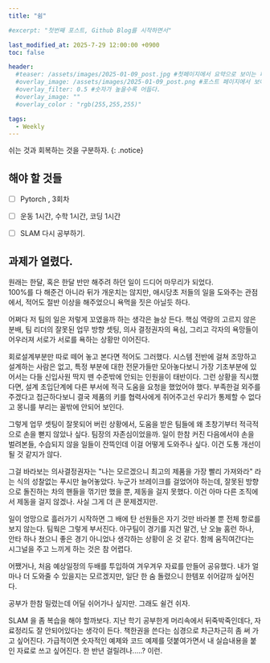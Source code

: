 ```yaml
---
title: "쉼"

#excerpt: "첫번째 포스트, Github Blog를 시작하면서"

last_modified_at: 2025-7-29 12:00:00 +0900
toc: false

header:
  #teaser: /assets/images/2025-01-09_post.jpg #첫페이지에서 요약으로 보이는 페이지.
  #overlay_image: /assets/images/2025-01-09_post.png #포스트 페이지에서 보이는 이미지
  #overlay_filter: 0.5 #숫자가 높을수록 어둡다.
  #overlay_image: ""
  #overlay_color : "rgb(255,255,255)"

tags:
  - Weekly  
---
```


쉬는 것과 회복하는 것을 구분하자. 
{: .notice}


## 해야 할 것들
  - [ ] Pytorch , 3회차
  - [ ] 운동 1시간, 수학 1시간, 코딩 1시간
  - [ ] SLAM 다시 공부하기.
  

  

## 과제가 열렸다. 

원래는 한달, 혹은 한달 반만 해주려 하던 일이 드디어 마무리가 되었다.  
100%를 다 해준건 아니라 뒤가 개운치는 않지만, 애시당초 저들의 일을 도와주는 관점에서, 적어도 절반 이상을 해주었으니 욕먹을 짓은 아닐듯 하다.  

어쩌다 저 팀의 일은 저렇게 꼬였을까 하는 생각은 늘상 든다. 
핵심 역량의 고르지 않은 분배, 팀 리더의 잘못된 업무 방향 셋팅, 의사 결정권자의 욕심, 그리고 각자의 욕망들이 어우러져 서로가 서로를 욕하는 상황만 이어진다. 

회로설계부분만 따로 떼어 놓고 본다면 적어도 그러했다. 
시스템 전반에 걸쳐 조망하고 설계하는 사람은 없고, 특정 부분에 대한 전문가들만 모아놓다보니 가장 기초부분에 있어서는 다들 신입사원 딱지 뗀 수준밖에 안되는 인원을이 태반이다.
그런 상황을 직시했다면, 설계 초입단계에 다른 부서에 적극 도움을 요청을 했었어야 했다. 부족한걸 외주를 주겠다고 접근하다보니 결국 제품의 키를 협력사에게 쥐어주고선
우리가 통제할 수 없다고 몽니를 부리는 꼴밖에 안되어 보인다. 

그렇게 업무 셋팅이 잘못되어 버린 상황에서, 도움을 받은 팀들에 왜 초창기부터 적극적으로 손을 뻗지 않았나 싶다. 팀장의 자존심이었을까. 일이 한참 커진 다음에서야 손을 벌려본들, 
수습되지 않을 일들이 잔뜩인데 이걸 어떻게 도와주나 싶다. 이건 도통 개선이 될 것 같지가 않다. 

그걸 바라보는 의사결정권자는 "나는 모르겠으니 최고의 제품을 가장 빨리 가져와라" 라는 식의 성찰없는 푸시만 늘어놓았다. 누군가 브레이크를 걸었어야 하는데, 
잘못된 방향으로 돌진하는 차의 핸들을 꺾기만 했을 뿐, 제동을 걸지 못했다. 이건 아마 다른 조직에서 제동을 걸지 않겠나. 사실 그게 더 큰 문제겠지만. 

일이 엉망으로 흘러가기 시작하면 그 배에 탄 선원들은 자기 것만 바라볼 뿐 전체 항로를 보지 않는다. 팀웍은 그렇게 부서진다. 
야구팀이 경기를 지건 말건, 난 오늘 홈런 하나, 안타 하나 쳤으니 좋은 경기 아니었나 생각하는 상황이 온 것 같다. 함께 움직여간다는 시그널을 주고 느끼게 하는 것은 참 어렵다. 


어쨌거나, 처음 예상일정의 두배를 투입하여 겨우겨우 자료를 만들어 공유했다. 내가 얼마나 더 도와줄 수 있을지는 모르겠지만, 일단 한 숨 돌렸으니 한템포 쉬어갈까 싶어진다. 

공부가 한참 밀렸는데 어딜 쉬어가나 싶지만. 그래도 쉴건 쉬자. 

SLAM 을 좀 복습을 해야 할까보다. 
지난 학기 공부한게 머리속에서 뒤죽박죽인데다, 자료정리도 잘 안되어있다는 생각이 든다. 
책한권을 쓴다는 심경으로 차근차근히 좀 써 가고 싶어진다. 가급적이면 숫자적인 예제와 코드 예제를 덧붙여가면서 내 실습내용을 붙인 자료로 쓰고 싶어진다. 
한 반년 걸릴려나.....? 이런. 


